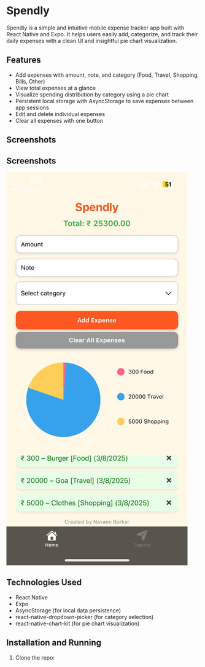 # Spendly

Spendly is a simple and intuitive mobile expense tracker app built with React Native and Expo. It helps users easily add, categorize, and track their daily expenses with a clean UI and insightful pie chart visualization.

## Features

- Add expenses with amount, note, and category (Food, Travel, Shopping, Bills, Other)
- View total expenses at a glance
- Visualize spending distribution by category using a pie chart
- Persistent local storage with AsyncStorage to save expenses between app sessions
- Edit and delete individual expenses
- Clear all expenses with one button

## Screenshots

## Screenshots

![Spendly](./screenshots/spendly.png)




## Technologies Used

- React Native
- Expo
- AsyncStorage (for local data persistence)
- react-native-dropdown-picker (for category selection)
- react-native-chart-kit (for pie chart visualization)

## Installation and Running

1. Clone the repo:
